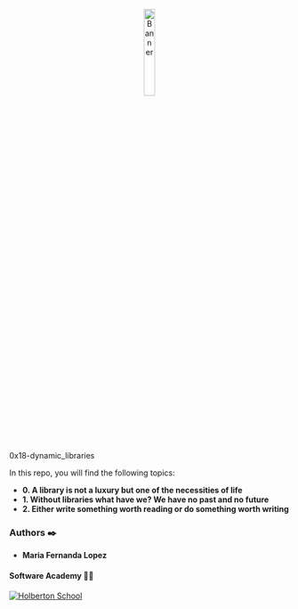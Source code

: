 <p align="center"><img src='https://img.icons8.com/nolan/452/python.png' alt='Banner' width=20%></p>

0x18-dynamic_libraries

In this repo, you will find the following topics:

* __0. A library is not a luxury but one of the necessities of life__
* __1. Without libraries what have we? We have no past and no future__
* __2. Either write something worth reading or do something worth writing__


### Authors :black_nib:
* __Maria Fernanda Lopez__

#### Software Academy 👨‍💻

<p aling="center">
<a href="https://www.holbertonschool.com" target="_blank">
<img src="http://www.holbertonschool.com/holberton-logo.png" alt="Holberton School"  /></a>
</p>
